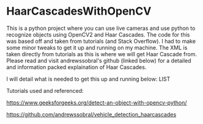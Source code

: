 # HaarCascadesWithOpenCV
This is a python project where you can use live cameras and use python to recognize objects using OpenCV2 and Haar Cascades. The code for this was based off and taken from tutorials (and Stack Overflow). I had to make some minor tweaks to get it up and running on my machine. The XML is taken directly from tutorials as this is where we will get Haar Cascade from. Please read and visit andrewssobral's github (linked below) for a detailed and information packed explaination of Haar Cascades.

I will detail what is needed to get this up and running below:
LIST




Tutorials used and referenced:

https://www.geeksforgeeks.org/detect-an-object-with-opencv-python/

https://github.com/andrewssobral/vehicle_detection_haarcascades
